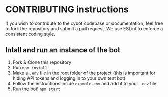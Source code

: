 # CONTRIBUTING instructions

If you wish to contribute to the cybot codebase or documentation, feel free to fork the repository and submit a
pull request. We use ESLint to enforce a consistent coding style.

## Intall and run an instance of the bot
1. Fork & Clone this repository
2. Run ```npm install```
3. Make a ```.env``` file in the root folder of the project (this is important for hiding API tokens and logging in to your own test bot)
4. Follow the instructions inside ```example.env``` and add it to your ```.env``` file
5. Run the bot! ```npm start```
